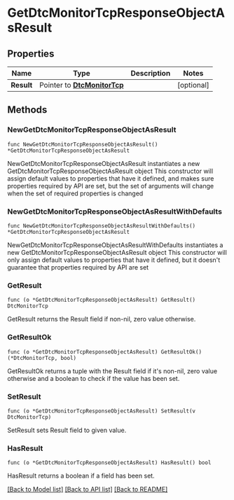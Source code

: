 # GetDtcMonitorTcpResponseObjectAsResult

## Properties

Name | Type | Description | Notes
------------ | ------------- | ------------- | -------------
**Result** | Pointer to [**DtcMonitorTcp**](DtcMonitorTcp.md) |  | [optional] 

## Methods

### NewGetDtcMonitorTcpResponseObjectAsResult

`func NewGetDtcMonitorTcpResponseObjectAsResult() *GetDtcMonitorTcpResponseObjectAsResult`

NewGetDtcMonitorTcpResponseObjectAsResult instantiates a new GetDtcMonitorTcpResponseObjectAsResult object
This constructor will assign default values to properties that have it defined,
and makes sure properties required by API are set, but the set of arguments
will change when the set of required properties is changed

### NewGetDtcMonitorTcpResponseObjectAsResultWithDefaults

`func NewGetDtcMonitorTcpResponseObjectAsResultWithDefaults() *GetDtcMonitorTcpResponseObjectAsResult`

NewGetDtcMonitorTcpResponseObjectAsResultWithDefaults instantiates a new GetDtcMonitorTcpResponseObjectAsResult object
This constructor will only assign default values to properties that have it defined,
but it doesn't guarantee that properties required by API are set

### GetResult

`func (o *GetDtcMonitorTcpResponseObjectAsResult) GetResult() DtcMonitorTcp`

GetResult returns the Result field if non-nil, zero value otherwise.

### GetResultOk

`func (o *GetDtcMonitorTcpResponseObjectAsResult) GetResultOk() (*DtcMonitorTcp, bool)`

GetResultOk returns a tuple with the Result field if it's non-nil, zero value otherwise
and a boolean to check if the value has been set.

### SetResult

`func (o *GetDtcMonitorTcpResponseObjectAsResult) SetResult(v DtcMonitorTcp)`

SetResult sets Result field to given value.

### HasResult

`func (o *GetDtcMonitorTcpResponseObjectAsResult) HasResult() bool`

HasResult returns a boolean if a field has been set.


[[Back to Model list]](../README.md#documentation-for-models) [[Back to API list]](../README.md#documentation-for-api-endpoints) [[Back to README]](../README.md)


